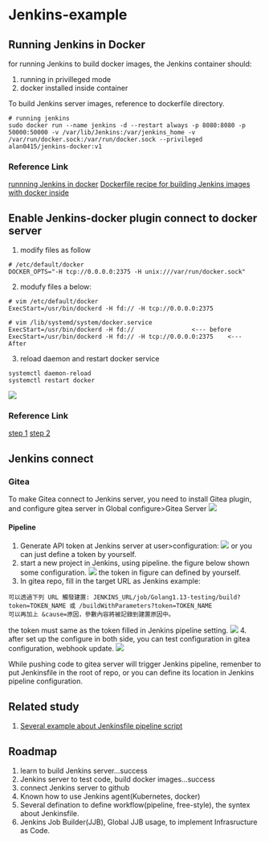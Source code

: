 # Jenkins-example

## Running Jenkins in Docker
for running Jenkins to build docker images, the Jenkins container should:
1. running in privilleged mode
2. docker installed inside container

To build Jenkins server images, reference to dockerfile directory.
```=cmd
# running jenkins
sudo docker run --name jenkins -d --restart always -p 8080:8080 -p 50000:50000 -v /var/lib/Jenkins:/var/jenkins_home -v /var/run/docker.sock:/var/run/docker.sock --privileged alan0415/jenkins-docker:v1
```
### Reference Link
[runnning Jenkins in docker](https://ithelp.ithome.com.tw/articles/10200621)
[Dockerfile recipe for building Jenkins images with docker inside](https://www.edureka.co/community/55640/jenkins-docker-docker-image-jenkins-pipeline-docker-registry)

## Enable Jenkins-docker plugin connect to docker server
1. modify files as follow
```
# /etc/default/docker
DOCKER_OPTS="-H tcp://0.0.0.0:2375 -H unix:///var/run/docker.sock"
```
2. modufy files a below:
```
# vim /etc/default/docker
ExecStart=/usr/bin/dockerd -H fd:// -H tcp://0.0.0.0:2375
```
```
# vim /lib/systemd/system/docker.service
ExecStart=/usr/bin/dockerd -H fd://                <--- before
ExecStart=/usr/bin/dockerd -H fd:// -H tcp://0.0.0.0:2375    <--- After
```
3. reload daemon and restart docker service
```=cmd
systemctl daemon-reload
systemctl restart docker
```
![](https://i.imgur.com/SRNWwhu.png)

### Reference Link
[step 1](https://stackoverflow.com/questions/47709208/how-to-find-docker-host-uri-to-be-used-in-jenkins-docker-plugin)
[step 2](https://github.com/jenkinsci/docker-plugin/issues/637)

## Jenkins connect
### Gitea
To make Gitea connect to Jenkins server, you need to install Gitea plugin, and configure gitea server in Global configure>Gitea Server
![](https://i.imgur.com/ztU2MgB.png)

#### Pipeline
1. Generate API token at Jenkins server
at user>configuration:
![](https://i.imgur.com/poYFous.png)
or you can just define a token by yourself.
2. start a new project in Jenkins, using pipeline. the figure below shown some configuration.
![](https://i.imgur.com/7FbWXK5.png)
the token in figure can defined by yourself.
3. In gitea repo, fill in the target URL as Jenkins example: 
```
可以透過下列 URL 觸發建置: JENKINS_URL/job/Golang1.13-testing/build?token=TOKEN_NAME 或 /buildWithParameters?token=TOKEN_NAME
可以再加上 &cause=原因，參數內容將被記錄到建置原因中。
```
the token must same as the token filled in Jenkins pipeline setting.
![](https://i.imgur.com/Pf41hOe.png)
4. after set up the configure in both side, you can test configuration in gitea configuration, webhook update.
![](https://i.imgur.com/IjPVzI8.png)

While pushing code to gitea server will trigger Jenkins pipeline, remenber to put Jenkinsfile in the root of repo, or you can define its location in Jenkins pipeline configuration.

## Related study
1. [Several example about Jenkinsfile pipeline script](https://oranwind.org/-devops-jenkins-yu-centos-ubuntu-an-zhuang-jiao-xue/)

## Roadmap
1. learn to build Jenkins server...success
2. Jenkins server to test code, build docker images...success
3. connect Jenkins server to github
3. Known how to use Jenkins agent(Kubernetes, docker)
4. Several defination to define workflow(pipeline, free-style), the syntex about Jenkinsfile.
5. Jenkins Job Builder(JJB), Global JJB  usage, to implement Infrasructure as Code.
